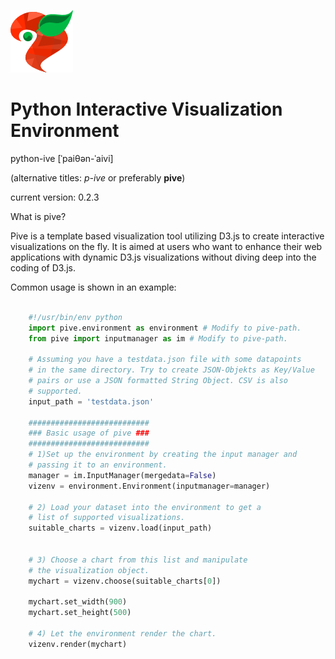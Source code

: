 ![pive Logo](/artwork/pive_logo_optimized_100x100.png)


Python Interactive Visualization Environment
=====

python-ive
[ˈpaiθən-ˈaivi]

(alternative titles: *p-ive* or preferably **pive**)

current version: 0.2.3

What is pive?

Pive is a template based visualization tool utilizing D3.js to create interactive visualizations on the fly. It is aimed
at users who want to enhance their web applications with dynamic D3.js visualizations without diving deep into the
coding of D3.js.

Common usage is shown in an example:

```python

    #!/usr/bin/env python
	import pive.environment as environment # Modify to pive-path.
	from pive import inputmanager as im # Modify to pive-path.

	# Assuming you have a testdata.json file with some datapoints
	# in the same directory. Try to create JSON-Objekts as Key/Value
	# pairs or use a JSON formatted String Object. CSV is also
	# supported.
	input_path = 'testdata.json'

	###########################
	### Basic usage of pive ###
	###########################
	# 1)Set up the environment by creating the input manager and
	# passing it to an environment.
	manager = im.InputManager(mergedata=False)
	vizenv = environment.Environment(inputmanager=manager)

	# 2) Load your dataset into the environment to get a
	# list of supported visualizations.
	suitable_charts = vizenv.load(input_path)


	# 3) Choose a chart from this list and manipulate
	# the visualization object.
	mychart = vizenv.choose(suitable_charts[0])

	mychart.set_width(900)
	mychart.set_height(500)

	# 4) Let the environment render the chart.
	vizenv.render(mychart)
```